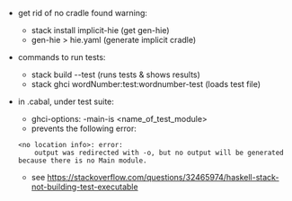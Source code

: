 - get rid of no cradle found warning:
  - stack install implicit-hie (get gen-hie)
  - gen-hie > hie.yaml (generate implicit cradle)

- commands to run tests:
  - stack build --test (runs tests & shows results)
  - stack ghci wordNumber:test:wordnumber-test (loads test file)

- in .cabal, under test suite:
  - ghci-options: -main-is <name_of_test_module>
  - prevents the following error:
  ```
  <no location info>: error:
      output was redirected with -o, but no output will be generated
  because there is no Main module.
  ```
  - see https://stackoverflow.com/questions/32465974/haskell-stack-not-building-test-executable
